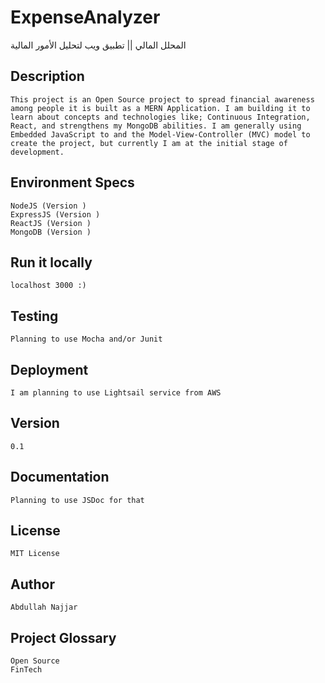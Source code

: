 # ExpenseAnalyzer
المحلل المالي || تطبيق ويب لتحليل الأمور المالية


## Description
    This project is an Open Source project to spread financial awareness among people it is built as a MERN Application. I am building it to learn about concepts and technologies like; Continuous Integration, React, and strengthens my MongoDB abilities. I am generally using Embedded JavaScript to and the Model-View-Controller (MVC) model to create the project, but currently I am at the initial stage of development.

## Environment Specs
    NodeJS (Version )
    ExpressJS (Version )
    ReactJS (Version )
    MongoDB (Version )

## Run it locally
    localhost 3000 :)


## Testing
    Planning to use Mocha and/or Junit


## Deployment
    I am planning to use Lightsail service from AWS

## Version
    0.1

## Documentation
    Planning to use JSDoc for that

## License
    MIT License

## Author
    Abdullah Najjar

## Project Glossary
    Open Source
    FinTech

